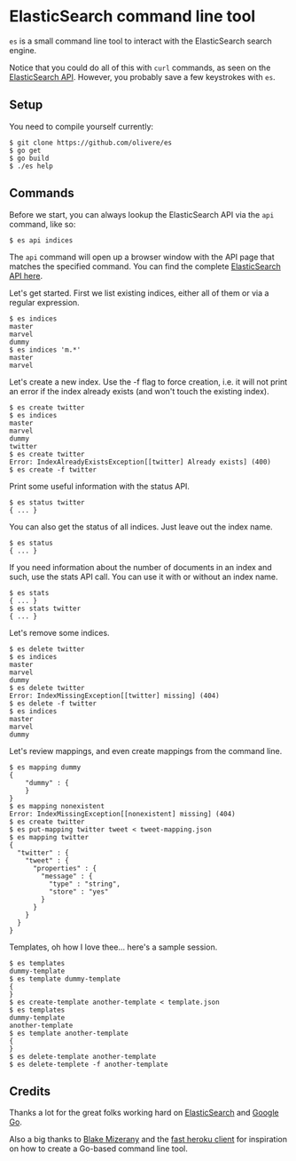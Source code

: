 # ElasticSearch command line tool

`es` is a small command line tool to interact with the
ElasticSearch search engine.

Notice that you could do all of this with `curl` commands, as
seen on the [ElasticSearch API](http://www.elasticsearch.org/guide/reference/api/).
However, you probably save a few keystrokes with `es`.

## Setup

You need to compile yourself currently:

	$ git clone https://github.com/olivere/es
	$ go get
	$ go build
	$ ./es help

## Commands

Before we start, you can always lookup the ElasticSearch API via
the `api` command, like so:

	$ es api indices

The `api` command will open up a browser window with the API page
that matches the specified command. You can find the complete
[ElasticSearch API here](http://www.elasticsearch.org/guide/reference/api/).

Let's get started. First we list existing indices, either all of them
or via a regular expression.

	$ es indices
	master
	marvel
	dummy
	$ es indices 'm.*'
	master
	marvel

Let's create a new index. Use the -f flag to force creation, i.e. it will
not print an error if the index already exists (and won't touch the 
existing index).

	$ es create twitter
	$ es indices
	master
	marvel
	dummy
	twitter
	$ es create twitter
	Error: IndexAlreadyExistsException[[twitter] Already exists] (400)
	$ es create -f twitter

Print some useful information with the status API.

	$ es status twitter
	{ ... }

You can also get the status of all indices. Just leave out the index name.

	$ es status
	{ ... }

If you need information about the number of documents in an index and such,
use the stats API call. You can use it with or without an index name.

	$ es stats
	{ ... }
	$ es stats twitter
	{ ... }

Let's remove some indices.

	$ es delete twitter
	$ es indices
	master
	marvel
	dummy
	$ es delete twitter
	Error: IndexMissingException[[twitter] missing] (404)
	$ es delete -f twitter
	$ es indices
	master
	marvel
	dummy

Let's review mappings, and even create mappings from the command line.

	$ es mapping dummy
	{
		"dummy" : {
		}
	}
	$ es mapping nonexistent
	Error: IndexMissingException[[nonexistent] missing] (404)
	$ es create twitter
	$ es put-mapping twitter tweet < tweet-mapping.json
	$ es mapping twitter
	{
	  "twitter" : {
	    "tweet" : {
	      "properties" : {
	        "message" : {
	          "type" : "string",
	          "store" : "yes"
	        }
	      }
	    }
	  }
	}

Templates, oh how I love thee... here's a sample session.

	$ es templates
	dummy-template
	$ es template dummy-template
	{
	}
	$ es create-template another-template < template.json
	$ es templates
	dummy-template
	another-template
	$ es template another-template
	{
	}
	$ es delete-template another-template
	$ es delete-templete -f another-template




## Credits

Thanks a lot for the great folks working hard on
[ElasticSearch](http://www.elasticsearch.org/) and
[Google Go](http://golang.org/).

Also a big thanks to [Blake Mizerany](https://github.com/bmizerany) 
and the [fast heroku client](https://github.com/bmizerany/hk)
for inspiration on how to create a Go-based command line tool.
